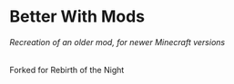 # Better With Mods

###### Recreation of an older mod, for newer Minecraft versions

Forked for Rebirth of the Night